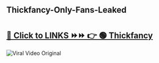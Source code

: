 
 ## Thickfancy-Only-Fans-Leaked

# <h2><a href="https://clipsfans.com/Thickfancy&ref=git">🔗 Click to LINKS ⏩⏩ 👉 🟢 Thickfancy </a></h2>

<a href="https://clipsfans.com/Thickfancy&ref=git" rel="nofollow" data-target="animated-image.originalLink"><img src="https://i.ibb.co.com/xMMVF88/686577567.gif" alt="Viral Video Original" style="max-width: 100%; display: inline-block;" data-target="animated-image.originalImage"></a>
